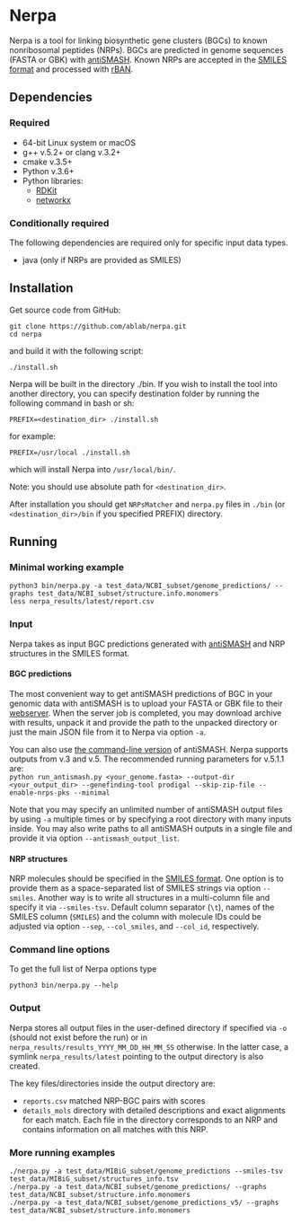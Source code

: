 # Nerpa

Nerpa is a tool for linking biosynthetic gene clusters (BGCs) to known nonribosomal peptides (NRPs).
BGCs are predicted in genome sequences (FASTA or GBK) with [antiSMASH](https://antismash.secondarymetabolites.org/). 
Known NRPs are accepted in the [SMILES format](https://en.wikipedia.org/wiki/Simplified_molecular-input_line-entry_system)
 and processed with [rBAN](https://web.expasy.org/rban/).

## Dependencies

### Required
* 64-bit Linux system or macOS
* g++ v.5.2+ or clang v.3.2+
* cmake v.3.5+
* Python v.3.6+
* Python libraries:
    * [RDKit](https://www.rdkit.org/docs/Install.html)
    * [networkx](https://networkx.org/documentation/stable/install.html)

### Conditionally required
The following dependencies are required only for specific input data types.
* java (only if NRPs are provided as SMILES)

## Installation

Get source code from GitHub:

    git clone https://github.com/ablab/nerpa.git
    cd nerpa

and build it with the following script:

    ./install.sh

Nerpa will be built in the directory ./bin. If you wish to install
the tool into another directory, you can specify destination folder
by running the following command in bash or sh:

    PREFIX=<destination_dir> ./install.sh

for example:

    PREFIX=/usr/local ./install.sh

which will install Nerpa into `/usr/local/bin/`.

Note: you should use absolute path for `<destination_dir>`.

After installation you should get `NRPsMatcher` and `nerpa.py`
files in `./bin` (or `<destination_dir>/bin` if you specified PREFIX)
directory.


## Running
### Minimal working example

```
python3 bin/nerpa.py -a test_data/NCBI_subset/genome_predictions/ --graphs test_data/NCBI_subset/structure.info.monomers`
less nerpa_results/latest/report.csv
```


### Input
Nerpa takes as input BGC predictions generated with [antiSMASH](https://antismash.secondarymetabolites.org/) 
and NRP structures in the SMILES format.

#### BGC predictions

The most convenient way to get antiSMASH predictions of BGC in your genomic data with antiSMASH is to upload your 
FASTA or GBK file to their [webserver](https://antismash.secondarymetabolites.org/). 
When the server job is completed, you may download archive with results, unpack it and 
provide the path to the unpacked directory or just the main JSON file from it to Nerpa via option `-a`. 

You can also use [the command-line version](https://docs.antismash.secondarymetabolites.org/install/) of antiSMASH.
Nerpa supports outputs from v.3 and v.5. The recommended running parameters for v.5.1.1 are:  
`python run_antismash.py <your_genome.fasta> --output-dir <your_output_dir> --genefinding-tool prodigal --skip-zip-file --enable-nrps-pks --minimal`    

Note that you may specify an unlimited number of antiSMASH output files by using `-a` multiple times or by specifying a root directory with many inputs inside.
You may also write paths to all antiSMASH outputs in a single file and provide it via option `--antismash_output_list`.

#### NRP structures

NRP molecules should be specified in the [SMILES format](https://en.wikipedia.org/wiki/Simplified_molecular-input_line-entry_system).
One option is to provide them as a space-separated list of SMILES strings via option `--smiles`.
Another way is to write all structures in a multi-column file and specify it via `--smiles-tsv`. 
Default column separator (`\t`), names of the SMILES column (`SMILES`) and the column with molecule IDs 
could be adjusted via option `--sep`, `--col_smiles`, and `--col_id`, respectively.


### Command line options

To get the full list of Nerpa options type

`python3 bin/nerpa.py --help`


### Output

Nerpa stores all output files in the user-defined directory if specified via `-o` (should not exist before the run) or 
in `nerpa_results/results_YYYY_MM_DD_HH_MM_SS` otherwise. In the latter case, a symlink `nerpa_results/latest` pointing to the output directory is also created.

The key files/directories inside the output directory are:
* `reports.csv` matched NRP-BGC pairs with scores
* `details_mols` directory with detailed descriptions and exact alignments for each match. 
Each file in the directory corresponds to an NRP and contains information on all matches with this NRP.

### More running examples

```
./nerpa.py -a test_data/MIBiG_subset/genome_predictions --smiles-tsv test_data/MIBiG_subset/structures_info.tsv
./nerpa.py -a test_data/NCBI_subset/genome_predictions/ --graphs test_data/NCBI_subset/structure.info.monomers
./nerpa.py -a test_data/NCBI_subset/genome_predictions_v5/ --graphs test_data/NCBI_subset/structure.info.monomers
```